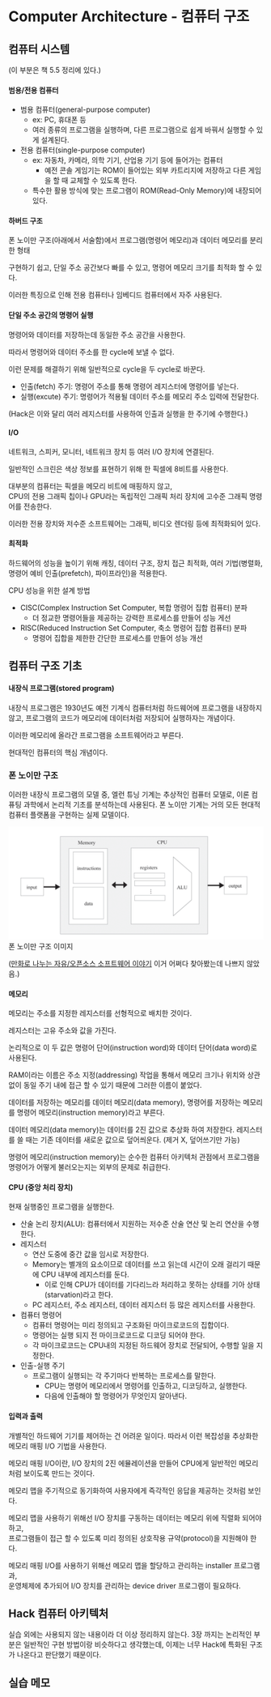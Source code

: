 # Computer Architecture - 컴퓨터 구조

## 컴퓨터 시스템
(이 부분은 책 5.5 정리에 있다.)

#### 범용/전용 컴퓨터

- 범용 컴퓨터(general-purpose computer)
    - ex: PC, 휴대폰 등
    - 여러 종류의 프로그램을 실행하며, 다른 프로그램으로 쉽게 바꿔서 실행할 수 있게 설계된다.
- 전용 컴퓨터(single-purpose computer)
    - ex: 자동차, 카메라, 의학 기기, 산업용 기기 등에 들어가는 컴퓨터
        - 예전 콘솔 게임기는 ROM이 들어있는 외부 카트리지에 저장하고 다른 게임을 할 때 교체할 수 있도록 한다.
    - 특수한 활용 방식에 맞는 프로그램이 ROM(Read-Only Memory)에 내장되어 있다.

#### 하버드 구조
폰 노이만 구조(아래에서 서술함)에서 프로그램(명령어 메모리)과 데이터 메모리를 분리한 형태

구현하기 쉽고, 단일 주소 공간보다 빠를 수 있고, 명령어 메모리 크기를 최적화 할 수 있다.

이러한 특징으로 인해 전용 컴퓨터나 임베디드 컴퓨터에서 자주 사용된다.

#### 단일 주소 공간의 명령어 실행

명령어와 데이터를 저장하는데 동일한 주소 공간을 사용한다.   

따라서 명령어와 데이터 주소를 한 cycle에 보낼 수 없다.

이런 문제를 해결하기 위해 일반적으로 cycle을 두 cycle로 바꾼다.
- 인출(fetch) 주기: 명령어 주소를 통해 명령어 레지스터에 명령어를 넣는다.
- 실행(excute) 주기: 명령어가 적용될 데이터 주소를 메모리 주소 입력에 전달한다.

(Hack은 이와 달리 여러 레지스터를 사용하여 인출과 실행을 한 주기에 수행한다.)

#### I/O

네트워크, 스피커, 모니터, 네트워크 장치 등 여러 I/O 장치에 연결된다.

일반적인 스크린은 색상 정보를 표현하기 위해 한 픽셀에 8비트를 사용한다.

대부분의 컴퓨터는 픽셀을 메모리 비트에 매핑하지 않고,   
CPU의 전용 그래픽 칩이나 GPU라는 독립적인 그래픽 처리 장치에 고수준 그래픽 명령어를 전송한다.

이러한 전용 장치와 저수준 소프트웨어는 그래픽, 비디오 렌더링 등에 최적화되어 있다.

#### 최적화 

하드웨어의 성능을 높이기 위해 캐칭, 데이터 구조, 장치 접근 최적화, 여러 기법(병렬화, 명령어 예비 인출(prefetch), 파이프라인)을 적용한다.

CPU 성능을 위한 설계 방법
- CISC(Complex Instruction Set Computer, 복합 명령어 집합 컴퓨터) 분파
    - 더 정교한 명령어들을 제공하는 강력한 프로세스를 만들어 성능 게선
- RISC(Reduced Instruction Set Computer, 축소 명령어 집합 컴퓨터) 분파
    - 명령어 집합을 제한한 간단한 프로세스를 만들어 성능 개선

## 컴퓨터 구조 기초

#### 내장식 프로그램(stored program)

내장식 프로그램은 1930년도 예전 기계식 컴퓨터처럼 하드웨어에 프로그램을 내장하지 않고, 
프로그램의 코드가 메모리에 데이터처럼 저장되어 실행하자는 개념이다.

이러한 메모리에 올라간 프로그램을 소프트웨어라고 부른다.

현대적인 컴퓨터의 핵심 개념이다.

### 폰 노이만 구조
이러한 내장식 프로그램의 모델 중,
엘런 튜닝 기계는 추상적인 컴퓨터 모델로, 이론 컴퓨팅 과학에서 논리적 기초를 분석하는데 사용된다.
폰 노이만 기계는 거의 모든 현대적 컴퓨터 플랫폼을 구현하는 실제 모델이다.

![von_neumann_architecture](./ysj_imgs/von_neumann_architecture.png)
폰 노이만 구조 이미지

([만화로 나누는 자유/오픈소스 소프트웨어 이야기](https://joone.net/2016/11/15/%EC%95%A8%EB%9F%B0-%ED%8A%9C%EB%A7%81%EA%B3%BC-%ED%8F%B0%EB%85%B8%EC%9D%B4%EB%A7%8C/) 이거 어쩌다 찾아봤는데 나쁘지 않았음.)

#### 메모리

메모리는 주소를 지정한 레지스터를 선형적으로 배치한 것이다.

레지스터는 고유 주소와 값을 가진다.

논리적으로 이 두 값은 명령어 단어(instruction word)와 데이터 단어(data word)로 사용된다.

RAM이라는 이름은 주소 지정(addressing) 작업을 통해서 메모리 크기나 위치와 상관 없이 동일 주기 내에 접근 할 수 있기 때문에 그러한 이름이 붙었다.

데이터를 저장하는 메모리를 데이터 메모리(data memory), 명령어를 저장하는 메모리를 명령어 메모리(instruction memory)라고 부른다.

데이터 메모리(data memory)는 데이터를 2진 값으로 추상화 하여 저장한다. 레지스터를 쓸 때는 기존 데이터를 새로운 값으로 덮어씌운다. (제거 X, 덮어쓰기만 가능)

명령어 메모리(instruction memory)는 순수한 컴퓨터 아키텍처 관점에서 프로그램을 명령어가 어떻게 불러오는지는 외부의 문제로 취급한다.

#### CPU (중앙 처리 장치)

현재 실행중인 프로그램을 실행한다.

- 산술 논리 장치(ALU): 컴퓨터에서 지원하는 저수준 산술 연산 및 논리 연산을 수행한다.
- 레지스터
    - 연산 도중에 중간 값을 임시로 저장한다. 
    - Memory는 별개의 요소이므로 데이터를 쓰고 읽는데 시간이 오래 걸리기 때문에 CPU 내부에 레지스터를 둔다.
        - 이로 인해 CPU가 데이터를 기다리느라 처리하고 못하는 상태를 기아 상태(starvation)라고 한다.
    - PC 레지스터, 주소 레지스터, 데이터 레지스터 등 많은 레지스터를 사용한다.
- 컴퓨터 명령어
    - 컴퓨터 명령어는 미리 정의되고 구조화된 마이크로코드의 집합이다.
    - 명령어는 실행 되지 전 마이크로코드로 디코딩 되어야 한다.
    - 각 마이크로코드는 CPU내의 지정된 하드웨어 장치로 전달되어, 수행할 일을 지정한다.
- 인출-실행 주기
    - 프로그램이 실행되는 각 주기마다 반복하는 프로세스를 말한다.
        - CPU는 명령어 메모리에서 명령어를 인출하고, 디코딩하고, 실행한다.
        - 다음에 인출해야 할 명령어가 무엇인지 알아낸다.

#### 입력과 출력

개별적인 하드웨어 기기를 제어하는 건 어려운 일이다. 따라서 이런 복잡성을 추상화한 메모리 매핑 I/O 기법을 사용한다.

메모리 매핑 I/O이란, I/O 장치의 2진 에뮬레이션을 만들어 CPU에게 일반적인 메모리처럼 보이도록 만드는 것이다.

메모리 맵을 주기적으로 동기화하여 사용자에게 즉각적인 응답을 제공하는 것처럼 보인다.

메모리 맵을 사용하기 위해선 I/O 장치를 구동하는 데이터는 메모리 위에 직렬화 되어야 하고,    
프로그램들이 접근 할 수 있도록 미리 정의된 상호작용 규약(protocol)을 지원해야 한다.

메모리 매핑 I/O를 사용하기 위해선 메모리 맵을 할당하고 관리하는 installer 프로그램과,   
운영체제에 추가되어 I/O 장치를 관리하는 device driver 프로그램이 필요하다.


## Hack 컴퓨터 아키텍처
실습 외에는 사용되지 않는 내용이라 더 이상 정리하지 않는다.
3장 까지는 논리적인 부분은 일반적인 구현 방법이랑 비슷하다고 생각했는데, 이제는 너무 Hack에 특화된 구조가 나온다고 판단했기 때문이다.

## 실습 메모


